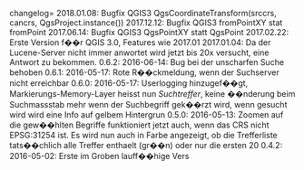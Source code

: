 changelog= 2018.01.08: Bugfix QGIS3 QgsCoordinateTransform(srccrs, cancrs, QgsProject.instance())
 2017.12.12: Bugfix QGIS3 fromPointXY stat fromPoint
 2017.06.14: Bugfix QGIS3 QgsPointXY statt QgsPoint
 2017.02.22: Erste Version f��r QGIS 3.0, Features wie 2017.01 2017.01.04: Da der Lucene-Server nicht immer anwortet wird jetzt bis 20x versucht, eine Antwort zu bekommen.
 0.6.2: 2016-06-14: Bug bei der unscharfen Suche behoben
 0.6.1: 2016-05-17: Rote R��ckmeldung, wenn der Suchserver nicht erreichbar  0.6.0: 2016-05-17: Userlogging hinzugef��gt, Markierungs-Memory-Layer heisst nun _Suchtreffer_, keine ��nderung beim Suchmassstab mehr wenn der Suchbegriff gek��rzt wird, wenn gesucht wird wird eine Info auf gelbem Hintergrun 0.5.0: 2016-05-13: Zoomen auf die gew��hlten Begriffe funktioniert jetzt auch, wenn das CRS nicht EPSG:31254 ist. Es wird nun auch in Farbe angezeigt, ob die Trefferliste tats��chlich alle Treffer enthaelt (gr��n) oder nur die ersten 20 0.4.2: 2016-05-02: Erste im Groben lauff��hige Vers
